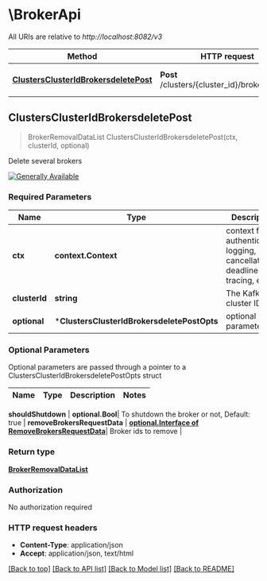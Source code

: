 # \BrokerApi

All URIs are relative to *http://localhost:8082/v3*

Method | HTTP request | Description
------------- | ------------- | -------------
[**ClustersClusterIdBrokersdeletePost**](BrokerApi.md#ClustersClusterIdBrokersdeletePost) | **Post** /clusters/{cluster_id}/brokers:delete | Delete several brokers



## ClustersClusterIdBrokersdeletePost

> BrokerRemovalDataList ClustersClusterIdBrokersdeletePost(ctx, clusterId, optional)

Delete several brokers

[![Generally Available](https://img.shields.io/badge/Lifecycle%20Stage-Generally%20Available-%2345c6e8)](#section/Versioning/API-Lifecycle-Policy)

### Required Parameters


Name | Type | Description  | Notes
------------- | ------------- | ------------- | -------------
**ctx** | **context.Context** | context for authentication, logging, cancellation, deadlines, tracing, etc.
**clusterId** | **string**| The Kafka cluster ID. | 
 **optional** | ***ClustersClusterIdBrokersdeletePostOpts** | optional parameters | nil if no parameters

### Optional Parameters

Optional parameters are passed through a pointer to a ClustersClusterIdBrokersdeletePostOpts struct


Name | Type | Description  | Notes
------------- | ------------- | ------------- | -------------

 **shouldShutdown** | **optional.Bool**| To shutdown the broker or not, Default: true | 
 **removeBrokersRequestData** | [**optional.Interface of RemoveBrokersRequestData**](RemoveBrokersRequestData.md)| Broker ids to remove | 

### Return type

[**BrokerRemovalDataList**](BrokerRemovalDataList.md)

### Authorization

No authorization required

### HTTP request headers

- **Content-Type**: application/json
- **Accept**: application/json, text/html

[[Back to top]](#) [[Back to API list]](../README.md#documentation-for-api-endpoints)
[[Back to Model list]](../README.md#documentation-for-models)
[[Back to README]](../README.md)

